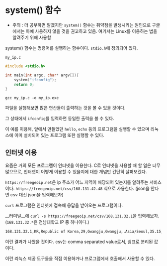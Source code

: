 # system() 함수

* 주의 : 더 공부하면 알겠지만 `system()` 함수는 취약점을 발생시키는 원인으로 구글에서는 아예 사용하지 않을 것을 권고하고 있음. 여기서는 Linux를 이용하는 법을 알려주기 위해 사용함

system() 함수는 명령어를 실행하는 함수이다. `stdio.h`에 정의되어 있다.

`my_ip.c`

```c
#include <stdio.h>

int main(int argc, char* argv[]){
    system("ifconfig");
    return 0;
}
```

`gcc my_ip.c -o my_ip.exe`

파일을 실행해보면 많은 연산들이 출력하는 것을 볼 수 있을 것이다.

그 상태에서 `ifconfig`를 입력하면 동일한 출력을 볼 수 있다.

이 예를 이용해, 앞에서 만들었던 `hello`, `echo` 등의 프로그램을 실행할 수 있으며 리눅스에 이미 설치되어 있는 프로그램 또한 실행할 수 있다.

## 인터넷 이용

요즘은 거의 모든 프로그램이 인터넷을 이용한다.
C로 인터넷을 사용할 때 할 일은 너무 많으므로, 인터넷이 어떻게 이용할 수 있을지에 대한 개념만 간단히 살펴보겠다.

`https://freegeoip.net`은 ip 주소가 어느 지역이 해당되어 있는지를 알려주는 서비스이다.
`https://freegeoip.net/csv/168.131.42.48` 식으로 사용한다. (json을 안다면 csv 대신 json을 입력해보자)

`curl` 프로그램은 인터넷에 접속해 응답을 받아오는 프로그램이다.

__터미널__에 `curl -s https://freegeoip.net/csv/168.131.32.1`을 입력해보자.
(`168.131.32.*`은 전남대학교 IP 중 하나이다.)

```bash
168.131.32.1,KR,Republic of Korea,29,Gwangju,Gwangju,,Asia/Seoul,35.15,126.92,0
```

이런 결과가 나왔을 것이다.
csv는 comma separated value로서, 쉼표로 분리된 값이다.

이런 리눅스 제공 도구들을 직접 이용하거나 프로그램에서 호출해서 사용할 수 있다.